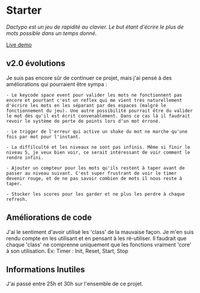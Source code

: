 # Starter

*Dactypo est un jeu de rapidité au clavier.
Le but étant d'écrire le plus de mots possible dans un temps donné.*

[Live demo](https://emmanuelcook.fr/dactypo)


## v2.0 évolutions

Je suis pas encore sûr de continuer ce projet, mais j'ai pensé à des améliorations qui pourraient être sympa :

	- Le keycode space event pour valider les mots ne fonctionnent pas encore et pourtant c'est un reflex qui me vient très naturellement d'écrire les mots en les séparant par des espaces (malgré le fonctionnement du jeu). Une autre possibilité pourrait être du valider le mot dès qu'il est écrit convenablement. Dans ce cas là il faudrait revoir le système de perte de points lors d'un mot érroné.

	- Le trigger de l'erreur qui active un shake du mot ne marche qu'une fois par mot pour l'instant.

	- La diffilculté et les niveaux ne sont pas infinis. Même si finir le niveau 5, je veux bien voir, ce serait intéressant de voir comment le rendre infini. 

	- Ajouter un compteur pour les mots qu'ils restent à taper avant de passer au niveau suivant. C'est super frustrant de voir le timer devenir rouge, et de ne pas savoir combien de mots il nous reste à taper.

	- Stocker les scores pour les garder et ne plus les perdre à chaque refresh.


## Améliorations de code

J'ai le sentiment d'avoir utilisé les 'class' de la mauvaise façon. Je m'en suis rendu compte en les utilisant et en pensant à les ré-utiliser. Il faudrait que chaque 'class' ne comprenne uniquement que les fonctions vraiment 'core' à son utilisation. 
Ex: Timer : Init, Reset, Start, Stop

## Informations Inutiles

J'ai passé entre 25h et 30h sur l'ensemble de ce projet.
